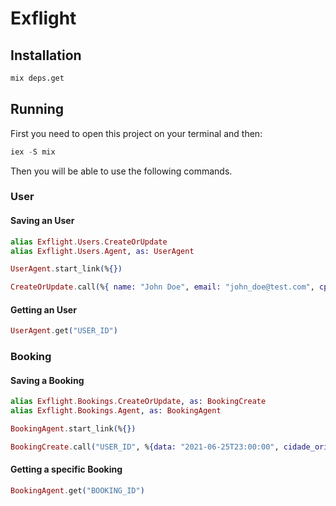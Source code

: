 # Exflight

## Installation

```bash
mix deps.get
```

## Running

First you need to open this project on your terminal and then:

```elixir
iex -S mix
```

Then you will be able to use the following commands.

### User

#### Saving an User

```elixir
alias Exflight.Users.CreateOrUpdate
alias Exflight.Users.Agent, as: UserAgent

UserAgent.start_link(%{})

CreateOrUpdate.call(%{ name: "John Doe", email: "john_doe@test.com", cpf: "12345" })
```

#### Getting an User

```elixir
UserAgent.get("USER_ID")
```

### Booking

#### Saving a Booking

```elixir
alias Exflight.Bookings.CreateOrUpdate, as: BookingCreate
alias Exflight.Bookings.Agent, as: BookingAgent

BookingAgent.start_link(%{})

BookingCreate.call("USER_ID", %{data: "2021-06-25T23:00:00", cidade_origem: "São Paulo", cidade_destino: "Florianópolis"})
```

#### Getting a specific Booking

```elixir
BookingAgent.get("BOOKING_ID")
```
